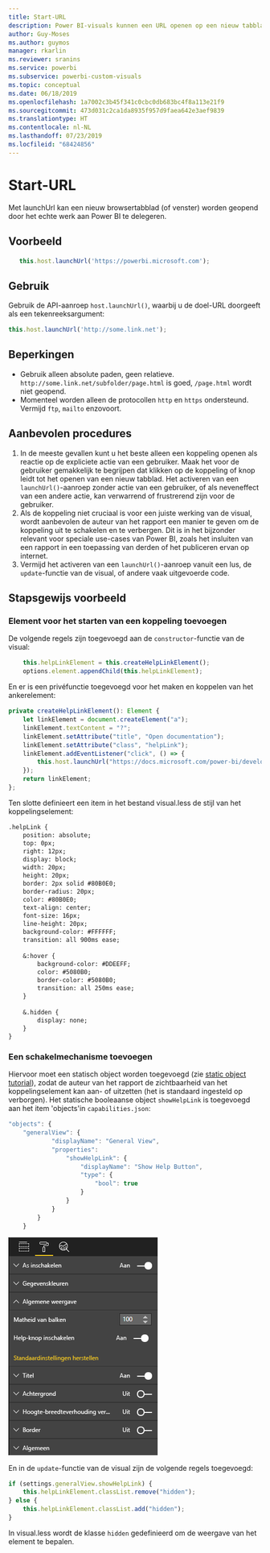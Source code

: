 ```yaml
---
title: Start-URL
description: Power BI-visuals kunnen een URL openen op een nieuw tabblad
author: Guy-Moses
ms.author: guymos
manager: rkarlin
ms.reviewer: sranins
ms.service: powerbi
ms.subservice: powerbi-custom-visuals
ms.topic: conceptual
ms.date: 06/18/2019
ms.openlocfilehash: 1a7002c3b45f341c0cbc0db683bc4f8a113e21f9
ms.sourcegitcommit: 473d031c2ca1da8935f957d9faea642e3aef9839
ms.translationtype: HT
ms.contentlocale: nl-NL
ms.lasthandoff: 07/23/2019
ms.locfileid: "68424856"
---
```

# <a name="launch-url"></a>Start-URL

Met launchUrl kan een nieuw browsertabblad (of venster) worden geopend door het echte werk aan Power BI te delegeren.

## <a name="sample"></a>Voorbeeld

```typescript
   this.host.launchUrl('https://powerbi.microsoft.com');
```

## <a name="usage"></a>Gebruik

Gebruik de API-aanroep `host.launchUrl()`, waarbij u de doel-URL doorgeeft als een tekenreeksargument:

```typescript
this.host.launchUrl('http://some.link.net');
```

## <a name="restrictions"></a>Beperkingen

* Gebruik alleen absolute paden, geen relatieve. `http://some.link.net/subfolder/page.html` is goed, `/page.html` wordt niet geopend.
* Momenteel worden alleen de protocollen `http` en `https` ondersteund. Vermijd `ftp`, `mailto` enzovoort.

## <a name="best-practices"></a>Aanbevolen procedures

1. In de meeste gevallen kunt u het beste alleen een koppeling openen als reactie op de expliciete actie van een gebruiker. Maak het voor de gebruiker gemakkelijk te begrijpen dat klikken op de koppeling of knop leidt tot het openen van een nieuw tabblad. Het activeren van een `launchUrl()`-aanroep zonder actie van een gebruiker, of als neveneffect van een andere actie, kan verwarrend of frustrerend zijn voor de gebruiker.
2. Als de koppeling niet cruciaal is voor een juiste werking van de visual, wordt aanbevolen de auteur van het rapport een manier te geven om de koppeling uit te schakelen en te verbergen. Dit is in het bijzonder relevant voor speciale use-cases van Power BI, zoals het insluiten van een rapport in een toepassing van derden of het publiceren ervan op internet.
3. Vermijd het activeren van een `launchUrl()`-aanroep vanuit een lus, de `update`-functie van de visual, of andere vaak uitgevoerde code.

## <a name="step-by-step-example"></a>Stapsgewijs voorbeeld

### <a name="adding-a-link-launching-element"></a>Element voor het starten van een koppeling toevoegen

De volgende regels zijn toegevoegd aan de `constructor`-functie van de visual:

```typescript
    this.helpLinkElement = this.createHelpLinkElement();
    options.element.appendChild(this.helpLinkElement);
```

En er is een privéfunctie toegevoegd voor het maken en koppelen van het ankerelement:

```typescript
private createHelpLinkElement(): Element {
    let linkElement = document.createElement("a");
    linkElement.textContent = "?";
    linkElement.setAttribute("title", "Open documentation");
    linkElement.setAttribute("class", "helpLink");
    linkElement.addEventListener("click", () => {
        this.host.launchUrl("https://docs.microsoft.com/power-bi/developer/custom-visual-develop-tutorial");
    });
    return linkElement;
};
```

Ten slotte definieert een item in het bestand visual.less de stijl van het koppelingselement:

```less
.helpLink {
    position: absolute;
    top: 0px;
    right: 12px;
    display: block;
    width: 20px;
    height: 20px;
    border: 2px solid #80B0E0;
    border-radius: 20px;
    color: #80B0E0;
    text-align: center;
    font-size: 16px;
    line-height: 20px;
    background-color: #FFFFFF;
    transition: all 900ms ease;

    &:hover {
        background-color: #DDEEFF;
        color: #5080B0;
        border-color: #5080B0;
        transition: all 250ms ease;
    }

    &.hidden {
        display: none;
    }
}
```

### <a name="adding-a-toggling-mechanism"></a>Een schakelmechanisme toevoegen

Hiervoor moet een statisch object worden toegevoegd (zie [static object tutorial](https://microsoft.github.io/PowerBI-visuals/docs/concepts/objects-and-properties)), zodat de auteur van het rapport de zichtbaarheid van het koppelingselement kan aan- of uitzetten (het is standaard ingesteld op verborgen).
Het statische booleaanse object `showHelpLink` is toegevoegd aan het item 'objects'in `capabilities.json`:

```typescript
"objects": {
    "generalView": {
            "displayName": "General View",
            "properties":
                "showHelpLink": {
                    "displayName": "Show Help Button",
                    "type": {
                        "bool": true
                    }
                }
            }
        }
    }
```

![Schakelaar voor het starten van een URL](./media/launchurl-toggle.png)

En in de `update`-functie van de visual zijn de volgende regels toegevoegd:

```typescript
if (settings.generalView.showHelpLink) {
    this.helpLinkElement.classList.remove("hidden");
} else {
    this.helpLinkElement.classList.add("hidden");
}
```

In visual.less wordt de klasse `hidden` gedefinieerd om de weergave van het element te bepalen.
